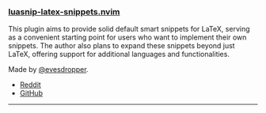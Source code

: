<h3 id="luasnip-latex-snippets.nvim">
  <a href="#luasnip-latex-snippets.nvim">
    <span class="icon-text">
      <span class="icon">
        <i class="fa-solid fa-book"></i>
      </span>
    </span>
    <span>luasnip-latex-snippets.nvim</span>
  </a>
</h3>

This plugin aims to provide solid default smart snippets for LaTeX, serving as a convenient starting point for users who 
want to implement their own snippets. The author also plans to expand these snippets beyond just LaTeX, offering support 
for additional languages and functionalities.

Made by [@evesdropper](https://github.com/evesdropper).

- [Reddit](https://www.reddit.com/r/neovim/comments/13kcu68/luasniplatexsnippetsnvim_a_collection_of_smart/)
- [GitHub](https://github.com/evesdropper/luasnip-latex-snippets.nvim)

---
